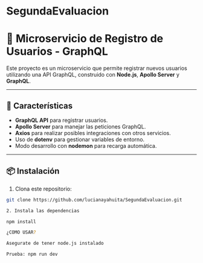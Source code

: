 # SegundaEvaluacion
# 📝 Microservicio de Registro de Usuarios - GraphQL

Este proyecto es un microservicio que permite registrar nuevos usuarios utilizando una API GraphQL, construido con **Node.js**, **Apollo Server** y **GraphQL**.

---

## 🚀 Características

- **GraphQL API** para registrar usuarios.
- **Apollo Server** para manejar las peticiones GraphQL.
- **Axios** para realizar posibles integraciones con otros servicios.
- Uso de **dotenv** para gestionar variables de entorno.
- Modo desarrollo con **nodemon** para recarga automática.

---

## 📦 Instalación

1. Clona este repositorio:

```bash
git clone https://github.com/lucianayahuita/SegundaEvaluacion.git

2. Instala las dependencias

npm install

¿COMO USAR?

Asegurate de tener node.js instalado

Prueba: npm run dev


